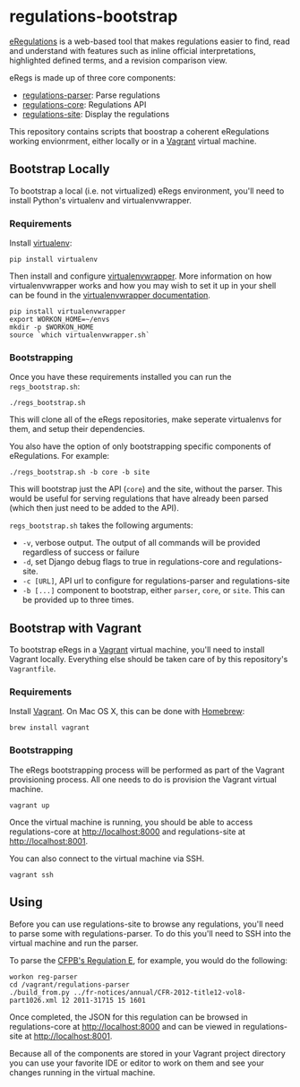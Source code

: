 # regulations-bootstrap

[eRegulations](http://cfpb.github.io/eRegulations) is a web-based tool that makes regulations easier to find, read and understand with features such as inline official interpretations, highlighted defined terms, and a revision comparison view.

eRegs is made up of three core components:

* [regulations-parser](https://github.com/cfpb/regulations-parser): Parse regulations
* [regulations-core](https://github.com/cfpb/regulations-core): Regulations API
* [regulations-site](https://github.com/cfpb/regulations-site): Display the regulations

This repository contains scripts that boostrap a coherent eRegulations working envionrment, either locally or in a [Vagrant](https://www.vagrantup.com/) virtual machine.

## Bootstrap Locally

To bootstrap a local (i.e. not virtualized) eRegs environment, you'll
need to install Python's virtualenv and virtualenvwrapper. 

### Requirements

Install [virtualenv](https://virtualenv.pypa.io/en/latest/):

```shell
pip install virtualenv
```

Then install and configure 
[virtualenvwrapper](https://virtualenvwrapper.readthedocs.org/en/latest/). 
More information on how virtualenvwrapper works and how you may wish to 
set it up in your shell can be found in the 
[virtualenvwrapper documentation](https://virtualenvwrapper.readthedocs.org/en/latest/install.html).

```shell
pip install virtualenvwrapper
export WORKON_HOME=~/envs
mkdir -p $WORKON_HOME
source `which virtualenvwrapper.sh`
```

### Bootstrapping

Once you have these requirements installed you can run the
`regs_bootstrap.sh`:

```shell
./regs_bootstrap.sh
```

This will clone all of the eRegs repositories, make seperate virtualenvs 
for them, and setup their dependencies.

You also have the option of only bootstrapping specific components of
eRegulations. For example:

```shell
./regs_bootstrap.sh -b core -b site
```

This will bootstrap just the API (`core`) and the site, without the
parser. This would be useful for serving regulations that have already
been parsed (which then just need to be added to the API).

`regs_bootstrap.sh` takes the following arguments:

* `-v`, verbose output. The output of all commands will be provided
  regardless of success or failure
* `-d`, set Django debug flags to true in regulations-core and
  regulations-site.
* `-c [URL]`, API url to configure for regulations-parser and
  regulations-site
* `-b [...]` component to bootstrap, either `parser`, `core`, or `site`.
  This can be provided up to three times.

## Bootstrap with Vagrant

To bootstrap eRegs in a [Vagrant](https://www.vagrantup.com/) virtual 
machine, you'll need to install Vagrant locally. Everything else should 
be taken care of by this repository's `Vagrantfile`.

### Requirements

Install [Vagrant](https://www.vagrantup.com/). On Mac OS X, this can be
done with [Homebrew](http://brew.sh):

```shell
brew install vagrant
```

### Bootstrapping

The eRegs bootstrapping process will be performed as part of the Vagrant
provisioning process. All one needs to do is provision the Vagrant
virtual machine. 

```shell
vagrant up
```

Once the virtual machine is running, you should be able to access
regulations-core at [http://localhost:8000](http://localhost:8000) and 
regulations-site at [http://localhost:8001](http://localhost:8001).

You can also connect to the virtual machine via SSH.

```shell
vagrant ssh
```

## Using

Before you can use regulations-site to browse any regulations, you'll
need to parse some with regulations-parser. To do this you'll need to
SSH into the virtual machine and run the parser. 

To parse the [CFPB's Regulation E](http://www.consumerfinance.gov/eregulations/1005), 
for example, you would do the following:

```shell
workon reg-parser
cd /vagrant/regulations-parser
./build_from.py ../fr-notices/annual/CFR-2012-title12-vol8-part1026.xml 12 2011-31715 15 1601
```

Once completed, the JSON for this regulation can be browsed in
regulations-core at [http://localhost:8000](http://localhost:8000) and
can be viewed in regulations-site at [http://localhost:8001](http://localhost:8001).

Because all of the components are stored in your Vagrant project
directory you can use your favorite IDE or editor to work on them and
see your changes running in the virtual machine.


